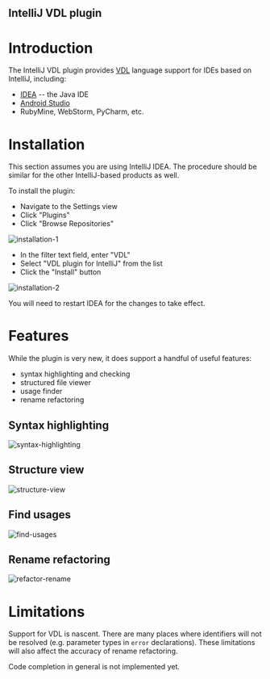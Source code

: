 IntelliJ VDL plugin
-------------------

# Introduction

The IntelliJ VDL plugin provides [VDL] language support for IDEs based on
IntelliJ, including:

* [IDEA](https://www.jetbrains.com/idea/) -- the Java IDE
* [Android Studio](http://developer.android.com/tools/studio/index.html)
* RubyMine, WebStorm, PyCharm, etc.

# Installation

This section assumes you are using IntelliJ IDEA. The procedure should be
similar for the other IntelliJ-based products as well.

To install the plugin:

* Navigate to the Settings view
* Click "Plugins"
* Click "Browse Repositories"

![installation-1]

* In the filter text field, enter "VDL"
* Select "VDL plugin for IntelliJ" from the list
* Click the "Install" button

![installation-2]

You will need to restart IDEA for the changes to take effect.

# Features

While the plugin is very new, it does support a handful of useful features:

* syntax highlighting and checking
* structured file viewer
* usage finder
* rename refactoring

## Syntax highlighting

![syntax-highlighting]

## Structure view

![structure-view]

## Find usages

![find-usages]

## Rename refactoring

![refactor-rename]

# Limitations

Support for VDL is nascent. There are many places where identifiers will not be resolved
(e.g. parameter types in `error` declarations). These limitations will also affect the
accuracy of rename refactoring.

Code completion in general is not implemented yet.

[VDL]: https://github.com/vanadium/docs/blob/master/designdocs/vdl-spec.md
[installation-1]: https://cloud.githubusercontent.com/assets/4641539/12103294/e664b18c-b2f5-11e5-879a-e94d6f080680.png
[installation-2]: https://cloud.githubusercontent.com/assets/4641539/12103339/60d85f18-b2f6-11e5-9740-0dc6bd62d578.png
[syntax-highlighting]: https://cloud.githubusercontent.com/assets/4641539/12103372/a78a9ce6-b2f6-11e5-9960-505dda86bd3c.png
[structure-view]: https://cloud.githubusercontent.com/assets/4641539/12103413/0196cd2c-b2f7-11e5-8961-456a12df2ac5.png
[find-usages]: https://cloud.githubusercontent.com/assets/4641539/12103457/355c9416-b2f7-11e5-9634-59424c0fcce5.png
[refactor-rename]: https://cloud.githubusercontent.com/assets/4641539/12103488/66f56156-b2f7-11e5-9756-3f5157be0f4e.png
